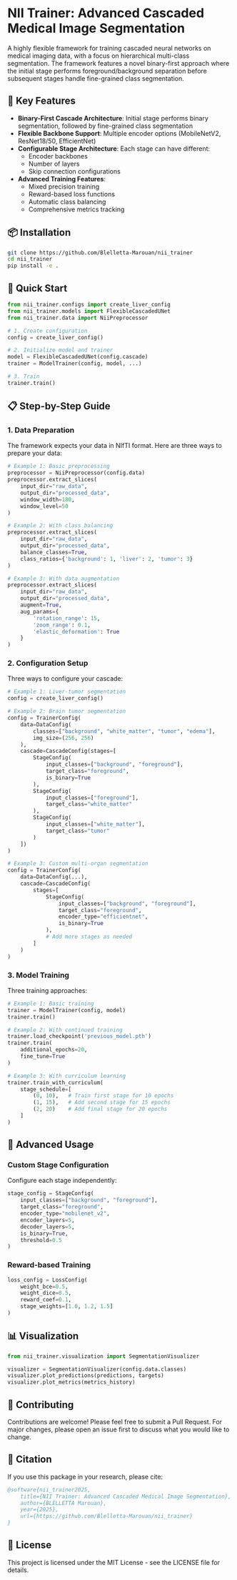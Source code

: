 # NII Trainer: Advanced Cascaded Medical Image Segmentation

A highly flexible framework for training cascaded neural networks on medical imaging data, with a focus on hierarchical multi-class segmentation. The framework features a novel binary-first approach where the initial stage performs foreground/background separation before subsequent stages handle fine-grained class segmentation.

## 🌟 Key Features

- **Binary-First Cascade Architecture**: Initial stage performs binary segmentation, followed by fine-grained class segmentation
- **Flexible Backbone Support**: Multiple encoder options (MobileNetV2, ResNet18/50, EfficientNet)
- **Configurable Stage Architecture**: Each stage can have different:
  - Encoder backbones
  - Number of layers
  - Skip connection configurations
- **Advanced Training Features**:
  - Mixed precision training
  - Reward-based loss functions
  - Automatic class balancing
  - Comprehensive metrics tracking

## 📦 Installation

```bash
git clone https://github.com/Blelletta-Marouan/nii_trainer
cd nii_trainer
pip install -e .
```

## 🚀 Quick Start

```python
from nii_trainer.configs import create_liver_config
from nii_trainer.models import FlexibleCascadedUNet
from nii_trainer.data import NiiPreprocessor

# 1. Create configuration
config = create_liver_config()

# 2. Initialize model and trainer
model = FlexibleCascadedUNet(config.cascade)
trainer = ModelTrainer(config, model, ...)

# 3. Train
trainer.train()
```

## 📋 Step-by-Step Guide

### 1. Data Preparation

The framework expects your data in NIfTI format. Here are three ways to prepare your data:

```python
# Example 1: Basic preprocessing
preprocessor = NiiPreprocessor(config.data)
preprocessor.extract_slices(
    input_dir="raw_data",
    output_dir="processed_data",
    window_width=180,
    window_level=50
)

# Example 2: With class balancing
preprocessor.extract_slices(
    input_dir="raw_data",
    output_dir="processed_data",
    balance_classes=True,
    class_ratios={'background': 1, 'liver': 2, 'tumor': 3}
)

# Example 3: With data augmentation
preprocessor.extract_slices(
    input_dir="raw_data",
    output_dir="processed_data",
    augment=True,
    aug_params={
        'rotation_range': 15,
        'zoom_range': 0.1,
        'elastic_deformation': True
    }
)
```

### 2. Configuration Setup

Three ways to configure your cascade:

```python
# Example 1: Liver-tumor segmentation
config = create_liver_config()

# Example 2: Brain tumor segmentation
config = TrainerConfig(
    data=DataConfig(
        classes=["background", "white_matter", "tumor", "edema"],
        img_size=(256, 256)
    ),
    cascade=CascadeConfig(stages=[
        StageConfig(
            input_classes=["background", "foreground"],
            target_class="foreground",
            is_binary=True
        ),
        StageConfig(
            input_classes=["foreground"],
            target_class="white_matter"
        ),
        StageConfig(
            input_classes=["white_matter"],
            target_class="tumor"
        )
    ])
)

# Example 3: Custom multi-organ segmentation
config = TrainerConfig(
    data=DataConfig(...),
    cascade=CascadeConfig(
        stages=[
            StageConfig(
                input_classes=["background", "foreground"],
                target_class="foreground",
                encoder_type="efficientnet",
                is_binary=True
            ),
            # Add more stages as needed
        ]
    )
)
```

### 3. Model Training

Three training approaches:

```python
# Example 1: Basic training
trainer = ModelTrainer(config, model)
trainer.train()

# Example 2: With continued training
trainer.load_checkpoint('previous_model.pth')
trainer.train(
    additional_epochs=20,
    fine_tune=True
)

# Example 3: With curriculum learning
trainer.train_with_curriculum(
    stage_schedule=[
        (0, 10),   # Train first stage for 10 epochs
        (1, 15),   # Add second stage for 15 epochs
        (2, 20)    # Add final stage for 20 epochs
    ]
)
```

## 🔧 Advanced Usage

### Custom Stage Configuration

Configure each stage independently:

```python
stage_config = StageConfig(
    input_classes=["background", "foreground"],
    target_class="foreground",
    encoder_type="mobilenet_v2",
    encoder_layers=5,
    decoder_layers=5,
    is_binary=True,
    threshold=0.5
)
```

### Reward-based Training

```python
loss_config = LossConfig(
    weight_bce=0.5,
    weight_dice=0.5,
    reward_coef=0.1,
    stage_weights=[1.0, 1.2, 1.5]
)
```

## 📊 Visualization

```python
from nii_trainer.visualization import SegmentationVisualizer

visualizer = SegmentationVisualizer(config.data.classes)
visualizer.plot_predictions(predictions, targets)
visualizer.plot_metrics(metrics_history)
```

## 🤝 Contributing

Contributions are welcome! Please feel free to submit a Pull Request. For major changes, please open an issue first to discuss what you would like to change.

## 📖 Citation

If you use this package in your research, please cite:

```bibtex
@software{nii_trainer2025,
    title={NII Trainer: Advanced Cascaded Medical Image Segmentation},
    author={BLELLETTA Marouan},
    year={2025},
    url={https://github.com/Blelletta-Marouan/nii_trainer}
}
```

## 📄 License

This project is licensed under the MIT License - see the LICENSE file for details.